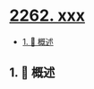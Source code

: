# [2262. xxx](https://github.com/Tdahuyou/TNotes.leetcode/tree/main/notes/2262.%20xxx)

<!-- region:toc -->

- [1. 📝 概述](#1--概述)

<!-- endregion:toc -->

## 1. 📝 概述
